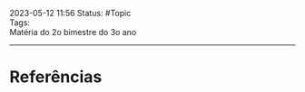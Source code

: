 2023-05-12 11:56
Status: #Topic  
Tags: 
<br/>
Matéria do 2o bimestre do 3o ano
____
# Referências

